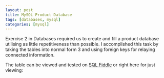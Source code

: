 ```yaml
---
layout: post
title: MySQL Product Database
tags: [databases, mysql]
categories: [mysql]
---
```


Exercise 2 in Databases required us to create and fill a product database utilising as little repetitiveness than possible. I accomplished this task by taking the tables into normal form 3 and using foreign keys for relaying connected information.

The table can be viewed and tested on [SQL Fiddle](http://sqlfiddle.com/#!2/e3fde) or right here for just viewing:
<script src="http://pastebin.com/embed_js.php?i=ZZCYVZXt"></script>
